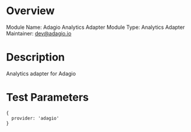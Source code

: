 # Overview

Module Name: Adagio Analytics Adapter
Module Type: Analytics Adapter
Maintainer: dev@adagio.io

# Description

Analytics adapter for Adagio

# Test Parameters

```
{
  provider: 'adagio'
}
```
